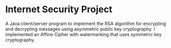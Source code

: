 # Internet Security Project

A Java client/server program to implement the RSA
algorithm for encrypting and decrypting messages
using asymmetric public key cryptography. I implemented
an Affine Cipher with watermarking that uses symmetric key cryptography.
